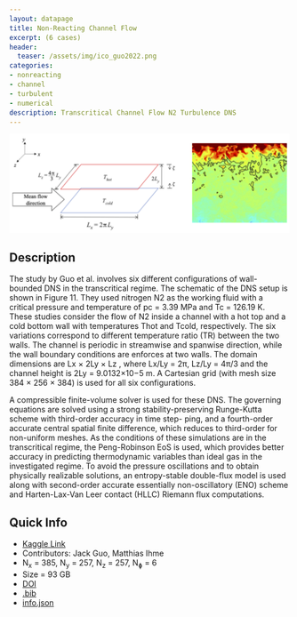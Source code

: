 ```yaml
---
layout: datapage
title: Non-Reacting Channel Flow
excerpt: (6 cases)
header:
  teaser: /assets/img/ico_guo2022.png
categories:
- nonreacting
- channel
- turbulent
- numerical
description: Transcritical Channel Flow N2 Turbulence DNS
---
```


<div style="text-align: center;">
    <img src="./assets/img/guo2022.png" alt="Image 5">
</div>

## Description

The study by Guo et al. involves six different configurations of wall-bounded DNS in the transcritical regime. The schematic of the DNS setup is shown in Figure 11. They used nitrogen N2 as the working fluid with a critical pressure and temperature of pc = 3.39 MPa and Tc = 126.19 K. These studies consider the flow of N2 inside a channel with a hot top and a cold bottom wall with temperatures Thot and Tcold, respectively. The six variations correspond to different temperature ratio (TR) between the two walls. The channel is periodic in streamwise and spanwise direction, while the wall boundary conditions are enforces at two walls. The domain dimensions are Lx × 2Ly × Lz , where Lx/Ly = 2π, Lz/Ly = 4π/3 and the channel height is 2Ly = 9.0132×10−5 m. A Cartesian grid (with mesh size 384 × 256 × 384) is used for all six configurations.

A compressible finite-volume solver is used for these DNS. The governing equations are solved using a strong stability-preserving Runge-Kutta scheme with third-order accuracy in time step- ping, and a fourth-order accurate central spatial finite difference, which reduces to third-order for non-uniform meshes. As the conditions of these simulations are in the transcritical regime, the Peng-Robinson EoS is used, which provides better accuracy in predicting thermodynamic variables than ideal gas in the investigated regime. To avoid the pressure oscillations and to obtain physically realizable solutions, an entropy-stable double-flux model is used along with second-order accurate essentially non-oscillatory (ENO) scheme and Harten-Lax-Van Leer contact (HLLC) Riemann flux computations.


## Quick Info
* <a href="https://www.kaggle.com/datasets/jguo96/transcritical-n2-channel-dns">Kaggle Link</a>
* Contributors:  Jack Guo, Matthias Ihme
* N<sub>x</sub> = 385, N<sub>y</sub> = 257, N<sub>z</sub> = 257, N<sub>&#632;</sub> = 6
* Size = 93 GB 
* <a href="https://doi.org/10.1017/jfm.2021.1157">DOI</a><BR>
* <a href="./assets/bib/guo2022.bib">.bib</a><BR>
* <a href="./assets/json/guo2022_info.json">info.json</a>
